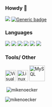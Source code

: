 ### Howdy 👋
![](https://komarev.com/ghpvc/?username=MikeNoecker)  [![Generic badge](https://img.shields.io/badge/Vibe_Check-Passed-<COLOR>.svg)](https://shields.io/)


### Languages
<img src="https://img.shields.io/badge/java-%23ED8B00.svg?&style=for-the-badge&logo=java&logoColor=white"/>  <img src="https://img.shields.io/badge/python%20-%2314354C.svg?&style=for-the-badge&logo=python&logoColor=white"/>  <img src="https://img.shields.io/badge/c++%20-%2300599C.svg?&style=for-the-badge&logo=c%2B%2B&ogoColor=white"/>  <img src="https://img.shields.io/badge/html5%20-%23E34F26.svg?&style=for-the-badge&logo=html5&logoColor=white"/>  <img src="https://img.shields.io/badge/css3%20-%231572B6.svg?&style=for-the-badge&logo=css3&logoColor=white"/>  <img src="https://img.shields.io/badge/javascript%20-%23323330.svg?&style=for-the-badge&logo=javascript&logoColor=%23F7DF1E"/>

### Tools/ Other
<img src="https://static.wikia.nocookie.net/logopedia/images/e/ec/Microsoft_Visual_Studio_2022.svg" alt="Visual Studio" width="35"/>  <img src="https://image.pngaaa.com/677/562677-middle.png" alt="Linux" width="35"/>  <img src="https://user-images.githubusercontent.com/93604070/167147915-559742b7-6d4f-49ac-87c4-de05d0f6024b.svg" alt="MySQL" width="50"/>

<p>&nbsp;<img align="center" src="https://github-readme-stats.vercel.app/api?username=mikenoecker&show_icons=true&locale=en" alt="mikenoecker" /></p>  <p><img align="left" src="https://github-readme-stats.vercel.app/api/top-langs?username=mikenoecker&show_icons=true&locale=en&layout=compact" alt="mikenoecker" /></p>

<!--
### Groups
<p>Cyber Security Club</p>  <img src="https://img.shields.io/badge/Discord-%237289DA.svg?&style=for-the-badge&logo=discord&logoColor=white"/>


**MikeNoecker/MikeNoecker** is a ✨ _special_ ✨ repository because its `README.md` (this file) appears on your GitHub profile.

Here are some ideas to get you started:

- 🔭 I’m currently working on ...
- 🌱 I’m currently learning ...
- 👯 I’m looking to collaborate on ...
- 🤔 I’m looking for help with ...
- 💬 Ask me about ...
- 📫 How to reach me: ...
- 😄 Pronouns: ...
- ⚡ Fun fact: ...
-->

